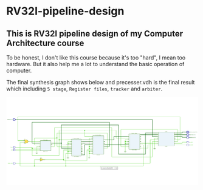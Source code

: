 # RV32I-pipeline-design
## This is RV32I pipeline design of my Computer Architecture course


To be honest, I don't like this course because it's too "hard", I mean too hardware. But it also help me a lot to understand the basic operation of computer. 


The final synthesis graph shows below and precesser.vdh is the final result which including `5 stage`, `Register files`, `tracker` and `arbiter`.

<img  src="https://github.com/QiyuZ/RV32I-pipeline-design/blob/master/interfaces%20pics/final.png"/></div>
